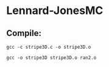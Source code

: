 # Lennard-JonesMC
## Compile:

```gcc -c stripe3D.c -o stripe3D.o```

```gcc -o stripe3D stripe3D.o ran2.o```
